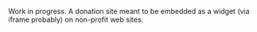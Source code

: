 Work in progress.  A donation site meant to be embedded as a widget (via iframe probably) on non-profit web sites.
